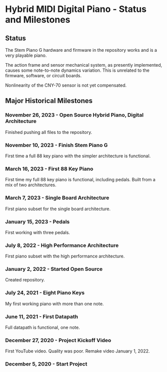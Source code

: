 # Hybrid MIDI Digital Piano - Status and Milestones

## Status

The Stem Piano G hardware and firmware in the repository works and is a very playable piano.

The action frame and sensor mechanical system, as presently implemented, causes some note-to-note dynamics variation. This is unrelated to the firmware, software, or circuit boards.

Nonlinearity of the CNY-70 sensor is not yet compensated.

## Major Historical Milestones

### November 26, 2023 - Open Source Hybrid Piano, Digital Architecture

Finished pushing all files to the repository.

### November 10, 2023 - Finish Stem Piano G

First time a full 88 key piano with the simpler architecture is functional.

### March 16, 2023 - First 88 Key Piano

First time my full 88 key piano is functional, including pedals. Built from a mix of two architectures.

### March 7, 2023 - Single Board Architecture

First piano subset for the single board architecture.

### January 15, 2023 - Pedals

First working with three pedals.

### July 8, 2022 - High Performance Architecture

First piano subset with the high performance architecture.

### January 2, 2022 - Started Open Source

Created repository.

### July 24, 2021 - Eight Piano Keys

My first working piano with more than one note.

### June 11, 2021 - First Datapath

Full datapath is functional, one note.

### December 27, 2020 - Project Kickoff Video

First YouTube video. Quality was poor. Remake video January 1, 2022.

### December 5, 2020 - Start Project